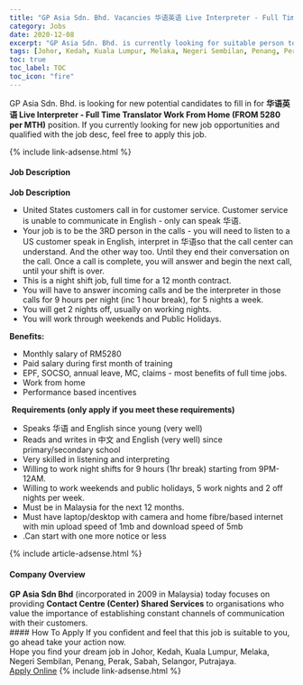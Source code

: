 ```yaml
---
title: "GP Asia Sdn. Bhd. Vacancies 华语英语 Live Interpreter - Full Time Translator Work From Home (FROM 5280 per MTH)" 
category: Jobs 
date: 2020-12-08 
excerpt: "GP Asia Sdn. Bhd. is currently looking for suitable person to fill in the 华语英语 Live Interpreter - Full Time Translator Work From Home (FROM 5280 per MTH) which positioned at Johor, Kedah, Kuala Lumpur, Melaka, Negeri Sembilan, Penang, Perak, Sabah, Selangor, Putrajaya" 
tags: [Johor, Kedah, Kuala Lumpur, Melaka, Negeri Sembilan, Penang, Perak, Sabah, Selangor, Putrajaya] 
toc: true 
toc_label: TOC 
toc_icon: "fire" 
--- 
```


<p>GP Asia Sdn. Bhd. is looking for new potential candidates to fill in for <b>华语英语 Live Interpreter - Full Time Translator Work From Home (FROM 5280 per MTH)</b> position. If you currently looking for new job opportunities and qualified with the job desc, feel free to apply this job.
</p>{% include link-adsense.html %} 
<div><div><div><h4>Job Description</h4></div></div><div><div><span><div><div><strong>Job Description</strong><ul><li>United States customers call in for customer service. Customer service is unable to communicate in English - only can speak &#21326;&#35821;.</li><li>Your job is to be the 3RD person in the calls - you will need to listen to a US customer speak in English, interpret in &#21326;&#35821;so that the call center can understand. And the other way too. Until they end their conversation on the call. Once a call is complete, you will answer and begin the next call, until your shift is over.</li><li>This is a night shift job, full time for a 12 month contract.</li><li>You will have to answer incoming calls and be the interpreter in those calls for 9 hours per night (inc 1 hour break), for 5 nights a week.</li><li>You will get 2 nights off, usually on working nights.</li><li>You will work through weekends and Public Holidays.&#160;</li></ul><strong>Benefits:</strong><ul><li>Monthly salary of RM5280</li><li>Paid salary during first month of training</li><li>EPF, SOCSO, annual leave, MC, claims - most benefits of full time jobs.</li><li>Work from home</li><li>Performance based incentives&#160;</li></ul>&#160;<strong>Requirements (only apply if you meet these requirements)</strong><ul><li>Speaks &#21326;&#35821; and English since young (very well)</li><li>Reads and writes in&#160;&#20013;&#25991; and English (very well) since primary/secondary school</li><li>Very skilled in listening and interpreting</li><li>Willing to work night shifts for 9 hours (1hr break) starting from 9PM-12AM.</li><li>Willing to work weekends and public holidays, 5 work nights and 2 off nights per week.</li><li>Must be in Malaysia for the next 12 months.</li><li>Must have laptop/desktop with camera and home fibre/based internet with min upload speed of 1mb and download speed of 5mb</li><li>.Can start with one more notice or less</li></ul></div></div></span></div></div></div> 
{% include article-adsense.html %} 
<div><div><div><h4>Company Overview</h4></div></div><div><div><span><div><div><strong>GP Asia Sdn&#160;Bhd</strong>&#160;(incorporated in 2009 in Malaysia)&#160;today focuses on providing&#160;<strong>Contact Centre (Center) Shared Services</strong>&#160;to organisations&#160;who value&#160;the importance of establishing&#160;constant channels of communication with&#160;their customers.&#160;</div></div></span></div></div></div> 
#### How To Apply 
If you confident and feel that this job is suitable to you, go ahead take your action now. <br/> 
Hope you find your dream job in Johor, Kedah, Kuala Lumpur, Melaka, Negeri Sembilan, Penang, Perak, Sabah, Selangor, Putrajaya. <br/> 
<a href="https://www.jobstreet.com.my/en/job/华语英语-live-interpreter-full-time-translator-work-from-home-from-5280-per-mth-4433070?jobId=jobstreet-my-job-4433070&sectionRank=3&token=0~e77e977c-a413-4f53-af5b-e15a407bc466&fr=SRP%20View%20In%20New%20Ta" class="btn btn--info" target="_blank" rel="nofollow noopenner">Apply Online</a> 
{% include link-adsense.html %} 